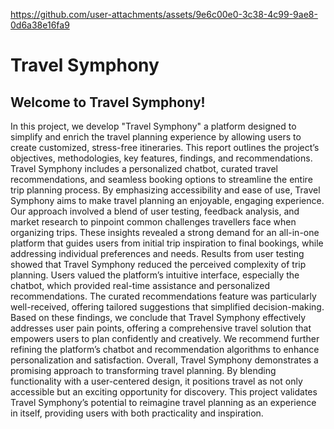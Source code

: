 

https://github.com/user-attachments/assets/9e6c00e0-3c38-4c99-9ae8-0d6a38e16fa9

# Travel Symphony
## Welcome to Travel Symphony!

In this project, we develop "Travel Symphony" a platform designed to simplify and enrich the travel planning experience by allowing users to create customized, stress-free itineraries. This report outlines the project’s objectives, methodologies, key features, findings, and recommendations. Travel Symphony includes a personalized chatbot, curated travel recommendations, and seamless booking options to streamline the entire trip planning process. By emphasizing accessibility and ease of use, Travel Symphony aims to make travel planning an enjoyable, engaging experience.
Our approach involved a blend of user testing, feedback analysis, and market research to pinpoint common challenges travellers face when organizing trips. These insights revealed a strong demand for an all-in-one platform that guides users from initial trip inspiration to final bookings, while addressing individual preferences and needs.
Results from user testing showed that Travel Symphony reduced the perceived complexity of trip planning. Users valued the platform’s intuitive interface, especially the chatbot, which provided real-time assistance and personalized recommendations. The curated recommendations feature was particularly well-received, offering tailored suggestions that simplified decision-making.
Based on these findings, we conclude that Travel Symphony effectively addresses user pain points, offering a comprehensive travel solution that empowers users to plan confidently and creatively. We recommend further refining the platform’s chatbot and recommendation algorithms to enhance personalization and satisfaction.
Overall, Travel Symphony demonstrates a promising approach to transforming travel planning. By blending functionality with a user-centered design, it positions travel as not only accessible but an exciting opportunity for discovery. This project validates Travel Symphony’s potential to reimagine travel planning as an experience in itself, providing users with both practicality and inspiration.
